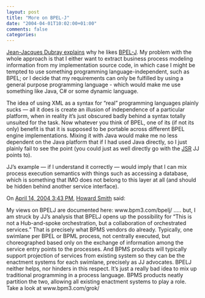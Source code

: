 ```yaml
---
layout: post
title: "More on BPEL-J"
date: "2004-04-01T10:02:00+01:00"
comments: false
categories: 
---
```


<p><a href="http://www.ebpml.org/bpel-j.htm">Jean-Jacques Dubray explains</a> why he likes <a href="/blog/st/archives/000804.html">BPEL-J</a>. My problem with the whole approach is that I either want to extract business process modeling information from my implementation source code, in which case I might be tempted to use something programming language-independent, such as BPEL; or I decide that my requirements can only be fulfilled by using a general purpose programming language - which would make me use something like Java, C# or some dynamic language.</p>

<p>The idea of using XML as a syntax for &#8220;real&#8221; programming languages plainly sucks &mdash; all it does is create an illusion of independence of a particular platform, when in reality it&#8217;s just obscured badly behind a syntax totally unsuited for the task. Now whatever you think of BPEL, one of its (if not its only) benefit is that it is supposed to be portable across different BPEL engine implementations. Mixing it with Java would make me no less dependent on the Java platform that if I had used Java directly, so I just plainly fail to see the point (you could just as well directly go with the <a href="http://www.jcp.org/en/jsr/detail?id=207">JSR</a> JJ points to).</p>

<p>JJ&#8217;s example &mdash; if I understand it correctly &mdash; would imply that I can mix process execution semantics with things such as accessing a database, which is something that IMO does not belong to this layer at all (and should be hidden behind another service interface).</p>

<section class="comments">

<div class="comment" id="comment-245">
On <a href="#comment-245" title="Permalink to this comment">April 14, 2004  3:43 PM</a>, <a href="http://www.bpm3.com" title="http://www.bpm3.com" rel="nofollow">Howard Smith</a>
said:
<p>My views on BPELJ are documented here: www.bpm3.com/bpelj/ &#8230;.. but, I am struck by JJ&#8217;s analysis that BPELJ opens up the possibility for &#8220;This is not a Hub-and-spoke orchestration, but a collaboration of orchestrated services.&#8221; That is precisely what BPMS vendors do already. Typically, one swimlane per BPEL or BPML process, not centrally executed, but choreographed based only on the exchange of information among the service entry points to the processes. And BPMS products will typically support projection of services from existing system so they can be the enactment systems for each swimlane, precisely as JJ advocates. BPELJ neither helps, nor hinders in this respect. It&#8217;s just a really bad idea to mix up traditional programming in a process language. BPMS products neatly partition the two, allowing all existing enactment systems to play a role. Take a look at www.bpm3.com/grok/</p>


</section>

